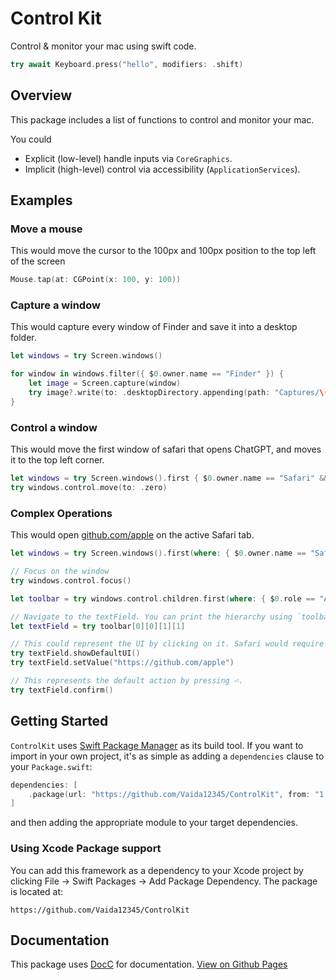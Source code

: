 
# Control Kit

Control & monitor your mac using swift code.

```swift
try await Keyboard.press("hello", modifiers: .shift)
```

## Overview

This package includes a list of functions to control and monitor your mac.

You could
- Explicit (low-level) handle inputs via `CoreGraphics`.
- Implicit (high-level) control via accessibility (`ApplicationServices`).

## Examples

### Move a mouse

This would move the cursor to the 100px and 100px position to the top left of the screen
        
```swift
Mouse.tap(at: CGPoint(x: 100, y: 100))
```
        
### Capture a window

This would capture every window of Finder and save it into a desktop folder.

```swift
let windows = try Screen.windows()

for window in windows.filter({ $0.owner.name == "Finder" }) {
    let image = Screen.capture(window)
    try image?.write(to: .desktopDirectory.appending(path: "Captures/\(window.description).png"))
}
```

### Control a window

This would move the first window of safari that opens ChatGPT, and moves it to the top left corner.

```swift
let windows = try Screen.windows().first { $0.owner.name == "Safari" && $0.name!.contains("ChatGPT") }!
try windows.control.move(to: .zero)
```

### Complex Operations

This would open [github.com/apple](https://github.com/apple) on the active Safari tab.
        
```swift
let windows = try Screen.windows().first(where: { $0.owner.name == "Safari" })!

// Focus on the window
try windows.control.focus()

let toolbar = try windows.control.children.first(where: { $0.role == "AXToolbar" })!

// Navigate to the textField. You can print the hierarchy using `toolbar.debugDescription`.
let textField = try toolbar[0][0][1][1]

// This could represent the UI by clicking on it. Safari would require a user to tap on it before making any adjustments
try textField.showDefaultUI() 
try textField.setValue("https://github.com/apple")

// This represents the default action by pressing ⏎.
try textField.confirm() 
```


## Getting Started

`ControlKit` uses [Swift Package Manager](https://www.swift.org/documentation/package-manager/) as its build tool. If you want to import in your own project, it's as simple as adding a `dependencies` clause to your `Package.swift`:
```swift
dependencies: [
    .package(url: "https://github.com/Vaida12345/ControlKit", from: "1.0.0")
]
```
and then adding the appropriate module to your target dependencies.

### Using Xcode Package support

You can add this framework as a dependency to your Xcode project by clicking File -> Swift Packages -> Add Package Dependency. The package is located at:
```
https://github.com/Vaida12345/ControlKit
```

## Documentation

This package uses [DocC](https://www.swift.org/documentation/docc/) for documentation. [View on Github Pages](https://vaida12345.github.io/ControlKit/documentation/controlkit/)

